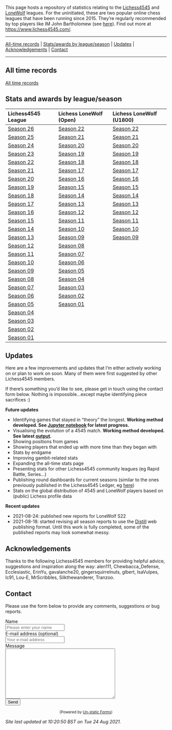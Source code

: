 This page hosts a repository of statistics relating to the
[Lichess4545](https://www.lichess4545.com/team4545/) and
[LoneWolf](https://www.lichess4545.com/lonewolf/) leagues. For the
uninitiated, these are two popular online chess leagues that have been
running since 2015. They’re regularly recommended by top players like IM
John Bartholomew (see
[here](https://www.youtube.com/watch?v=sORvXN2tKZQ&t=410s)). Find out
more at <https://www.lichess4545.com/>.

------------------------------------------------------------------------

[All-time records](#alltime) | [Stats/awards by
league/season](#season-stats) | [Updates](#updates) |
[Acknowledgements](#acknowledgements) | [Contact](#contact)

------------------------------------------------------------------------

## All time records

[All time
records](https://rahulan-c.github.io/lichess4545-stats/reports/alltime_stats.html)

## Stats and awards by league/season

<table>
<thead>
<tr class="header">
<th style="text-align: left;">Lichess4545 League</th>
<th style="text-align: left;">Lichess LoneWolf (Open)</th>
<th style="text-align: left;">Lichess LoneWolf (U1800)</th>
</tr>
</thead>
<tbody>
<tr class="odd">
<td style="text-align: left;"><a href="https://rahulan-c.github.io/lichess4545-stats/reports/stats_4545_s26.html">Season 26</a></td>
<td style="text-align: left;"><a href="https://rahulan-c.github.io/lichess4545-stats/reports/stats_lwopen_s22.html">Season 22</a></td>
<td style="text-align: left;"><a href="https://rahulan-c.github.io/lichess4545-stats/reports/stats_lwu1800_s22.html">Season 22</a></td>
</tr>
<tr class="even">
<td style="text-align: left;"><a href="https://rahulan-c.github.io/lichess4545-stats/reports/stats_4545_s25.html">Season 25</a></td>
<td style="text-align: left;"><a href="https://rahulan-c.github.io/lichess4545-stats/reports/stats_lwopen_s21.html">Season 21</a></td>
<td style="text-align: left;"><a href="https://rahulan-c.github.io/lichess4545-stats/reports/stats_lwu1800_s21.html">Season 21</a></td>
</tr>
<tr class="odd">
<td style="text-align: left;"><a href="https://rahulan-c.github.io/lichess4545-stats/reports/stats_4545_s24.html">Season 24</a></td>
<td style="text-align: left;"><a href="https://rahulan-c.github.io/lichess4545-stats/reports/stats_lwopen_s20.html">Season 20</a></td>
<td style="text-align: left;"><a href="https://rahulan-c.github.io/lichess4545-stats/reports/stats_lwu1800_s20.html">Season 20</a></td>
</tr>
<tr class="even">
<td style="text-align: left;"><a href="https://rahulan-c.github.io/lichess4545-stats/reports/stats_4545_s23.html">Season 23</a></td>
<td style="text-align: left;"><a href="https://rahulan-c.github.io/lichess4545-stats/reports/stats_lwopen_s19.html">Season 19</a></td>
<td style="text-align: left;"><a href="https://rahulan-c.github.io/lichess4545-stats/reports/stats_lwu1800_s19.html">Season 19</a></td>
</tr>
<tr class="odd">
<td style="text-align: left;"><a href="https://rahulan-c.github.io/lichess4545-stats/reports/stats_4545_s22.html">Season 22</a></td>
<td style="text-align: left;"><a href="https://rahulan-c.github.io/lichess4545-stats/reports/stats_lwopen_s18.html">Season 18</a></td>
<td style="text-align: left;"><a href="https://rahulan-c.github.io/lichess4545-stats/reports/stats_lwu1800_s18.html">Season 18</a></td>
</tr>
<tr class="even">
<td style="text-align: left;"><a href="https://rahulan-c.github.io/lichess4545-stats/reports/stats_4545_s21.html">Season 21</a></td>
<td style="text-align: left;"><a href="https://rahulan-c.github.io/lichess4545-stats/reports/stats_lwopen_s17.html">Season 17</a></td>
<td style="text-align: left;"><a href="https://rahulan-c.github.io/lichess4545-stats/reports/stats_lwu1800_s17.html">Season 17</a></td>
</tr>
<tr class="odd">
<td style="text-align: left;"><a href="https://rahulan-c.github.io/lichess4545-stats/reports/stats_4545_s20.html">Season 20</a></td>
<td style="text-align: left;"><a href="https://rahulan-c.github.io/lichess4545-stats/reports/stats_lwopen_s16.html">Season 16</a></td>
<td style="text-align: left;"><a href="https://rahulan-c.github.io/lichess4545-stats/reports/stats_lwu1800_s16.html">Season 16</a></td>
</tr>
<tr class="even">
<td style="text-align: left;"><a href="https://rahulan-c.github.io/lichess4545-stats/reports/stats_4545_s19.html">Season 19</a></td>
<td style="text-align: left;"><a href="https://rahulan-c.github.io/lichess4545-stats/reports/stats_lwopen_s15.html">Season 15</a></td>
<td style="text-align: left;"><a href="https://rahulan-c.github.io/lichess4545-stats/reports/stats_lwu1800_s15.html">Season 15</a></td>
</tr>
<tr class="odd">
<td style="text-align: left;"><a href="https://rahulan-c.github.io/lichess4545-stats/reports/stats_4545_s18.html">Season 18</a></td>
<td style="text-align: left;"><a href="https://rahulan-c.github.io/lichess4545-stats/reports/stats_lwopen_s14.html">Season 14</a></td>
<td style="text-align: left;"><a href="https://rahulan-c.github.io/lichess4545-stats/reports/stats_lwu1800_s14.html">Season 14</a></td>
</tr>
<tr class="even">
<td style="text-align: left;"><a href="https://rahulan-c.github.io/lichess4545-stats/reports/stats_4545_s17.html">Season 17</a></td>
<td style="text-align: left;"><a href="https://rahulan-c.github.io/lichess4545-stats/reports/stats_lwopen_s13.html">Season 13</a></td>
<td style="text-align: left;"><a href="https://rahulan-c.github.io/lichess4545-stats/reports/stats_lwu1800_s13.html">Season 13</a></td>
</tr>
<tr class="odd">
<td style="text-align: left;"><a href="https://rahulan-c.github.io/lichess4545-stats/reports/stats_4545_s16.html">Season 16</a></td>
<td style="text-align: left;"><a href="https://rahulan-c.github.io/lichess4545-stats/reports/stats_lwopen_s12.html">Season 12</a></td>
<td style="text-align: left;"><a href="https://rahulan-c.github.io/lichess4545-stats/reports/stats_lwu1800_s12.html">Season 12</a></td>
</tr>
<tr class="even">
<td style="text-align: left;"><a href="https://rahulan-c.github.io/lichess4545-stats/reports/stats_4545_s15.html">Season 15</a></td>
<td style="text-align: left;"><a href="https://rahulan-c.github.io/lichess4545-stats/reports/stats_lwopen_s11.html">Season 11</a></td>
<td style="text-align: left;"><a href="https://rahulan-c.github.io/lichess4545-stats/reports/stats_lwu1800_s11.html">Season 11</a></td>
</tr>
<tr class="odd">
<td style="text-align: left;"><a href="https://rahulan-c.github.io/lichess4545-stats/reports/stats_4545_s14.html">Season 14</a></td>
<td style="text-align: left;"><a href="https://rahulan-c.github.io/lichess4545-stats/reports/stats_lwopen_s10.html">Season 10</a></td>
<td style="text-align: left;"><a href="https://rahulan-c.github.io/lichess4545-stats/reports/stats_lwu1800_s10.html">Season 10</a></td>
</tr>
<tr class="even">
<td style="text-align: left;"><a href="https://rahulan-c.github.io/lichess4545-stats/reports/stats_4545_s13.html">Season 13</a></td>
<td style="text-align: left;"><a href="https://rahulan-c.github.io/lichess4545-stats/reports/stats_lwopen_s09.html">Season 09</a></td>
<td style="text-align: left;"><a href="https://rahulan-c.github.io/lichess4545-stats/reports/stats_lwu1800_s09.html">Season 09</a></td>
</tr>
<tr class="odd">
<td style="text-align: left;"><a href="https://rahulan-c.github.io/lichess4545-stats/reports/stats_4545_s12.html">Season 12</a></td>
<td style="text-align: left;"><a href="https://rahulan-c.github.io/lichess4545-stats/reports/stats_lwopen_s08.html">Season 08</a></td>
<td style="text-align: left;"></td>
</tr>
<tr class="even">
<td style="text-align: left;"><a href="https://rahulan-c.github.io/lichess4545-stats/reports/stats_4545_s11.html">Season 11</a></td>
<td style="text-align: left;"><a href="https://rahulan-c.github.io/lichess4545-stats/reports/stats_lwopen_s07.html">Season 07</a></td>
<td style="text-align: left;"></td>
</tr>
<tr class="odd">
<td style="text-align: left;"><a href="https://rahulan-c.github.io/lichess4545-stats/reports/stats_4545_s10.html">Season 10</a></td>
<td style="text-align: left;"><a href="https://rahulan-c.github.io/lichess4545-stats/reports/stats_lwopen_s06.html">Season 06</a></td>
<td style="text-align: left;"></td>
</tr>
<tr class="even">
<td style="text-align: left;"><a href="https://rahulan-c.github.io/lichess4545-stats/reports/stats_4545_s09.html">Season 09</a></td>
<td style="text-align: left;"><a href="https://rahulan-c.github.io/lichess4545-stats/reports/stats_lwopen_s05.html">Season 05</a></td>
<td style="text-align: left;"></td>
</tr>
<tr class="odd">
<td style="text-align: left;"><a href="https://rahulan-c.github.io/lichess4545-stats/reports/stats_4545_s08.html">Season 08</a></td>
<td style="text-align: left;"><a href="https://rahulan-c.github.io/lichess4545-stats/reports/stats_lwopen_s04.html">Season 04</a></td>
<td style="text-align: left;"></td>
</tr>
<tr class="even">
<td style="text-align: left;"><a href="https://rahulan-c.github.io/lichess4545-stats/reports/stats_4545_s07.html">Season 07</a></td>
<td style="text-align: left;"><a href="https://rahulan-c.github.io/lichess4545-stats/reports/stats_lwopen_s03.html">Season 03</a></td>
<td style="text-align: left;"></td>
</tr>
<tr class="odd">
<td style="text-align: left;"><a href="https://rahulan-c.github.io/lichess4545-stats/reports/stats_4545_s06.html">Season 06</a></td>
<td style="text-align: left;"><a href="https://rahulan-c.github.io/lichess4545-stats/reports/stats_lwopen_s02.html">Season 02</a></td>
<td style="text-align: left;"></td>
</tr>
<tr class="even">
<td style="text-align: left;"><a href="https://rahulan-c.github.io/lichess4545-stats/reports/stats_4545_s05.html">Season 05</a></td>
<td style="text-align: left;"><a href="https://rahulan-c.github.io/lichess4545-stats/reports/stats_lwopen_s01.html">Season 01</a></td>
<td style="text-align: left;"></td>
</tr>
<tr class="odd">
<td style="text-align: left;"><a href="https://rahulan-c.github.io/lichess4545-stats/reports/stats_4545_s04.html">Season 04</a></td>
<td style="text-align: left;"></td>
<td style="text-align: left;"></td>
</tr>
<tr class="even">
<td style="text-align: left;"><a href="https://rahulan-c.github.io/lichess4545-stats/reports/stats_4545_s03.html">Season 03</a></td>
<td style="text-align: left;"></td>
<td style="text-align: left;"></td>
</tr>
<tr class="odd">
<td style="text-align: left;"><a href="https://rahulan-c.github.io/lichess4545-stats/reports/stats_4545_s02.html">Season 02</a></td>
<td style="text-align: left;"></td>
<td style="text-align: left;"></td>
</tr>
<tr class="even">
<td style="text-align: left;"><a href="https://rahulan-c.github.io/lichess4545-stats/reports/stats_4545_s01.html">Season 01</a></td>
<td style="text-align: left;"></td>
<td style="text-align: left;"></td>
</tr>
</tbody>
</table>

## Updates

Here are a few improvements and updates that I’m either actively working
on or plan to work on soon. Many of them were first suggested by other
Lichess4545 members.

If there’s something you’d like to see, please get in touch using the
contact form below. Nothing is impossible…except maybe identifying piece
sacrifices :)

**Future updates**

-   Identifying games that stayed in “theory” the longest. **Working
    method developed. See [Jupyter
    notebook](https://github.com/rahulan-c/lichess4545-stats/blob/e2ad93bcb02fd46275704487784d6307a8780804/scripts/pub_test/identify_theory_games.ipynb)
    for latest progress.**
-   Visualising the evolution of a 4545 match. **Working method
    developed. See latest
    [output](https://raw.githubusercontent.com/rahulan-c/lichess4545-stats/cf7533b80143d5cc676395f0eaa7f238174f140f/scripts/pub_test/match_story.svg).**
-   Showing positions from games
-   Showing players that ended up with more time than they began with
-   Stats by endgame
-   Improving gambit-related stats
-   Expanding the all-time stats page
-   Presenting stats for other Lichess4545 community leagues (eg Rapid
    Battle, Series…)
-   Publishing round dashboards for current seasons (similar to the ones
    previously published in the Lichess4545 Ledger, eg
    [here](https://www.lichess4545.com/media/uploads/2021/06/15/dash_lonewolf_s22_r3.png))
-   Stats on the global distribution of 4545 and LoneWolf players based
    on (public) Lichess profile data

**Recent updates**

-   2021-08-24: published new reports for LoneWolf S22
-   2021-08-18: started revising all season reports to use the
    [Distill](https://rstudio.github.io/distill/) web publishing format.
    Until this work is fully completed, some of the published reports
    may look somewhat messy.

## Acknowledgements

Thanks to the following Lichess4545 members for providing helpful
advice, suggestions and inspiration along the way: alen111,
Chewbacca\_Defense, Ecclesiastic, ErinYu, gavalanche20,
gingersquirrelnuts, glbert, IsaVulpes, lc91, Lou-E, MrScribbles,
Silkthewanderer, Tranzoo.

## Contact

Please use the form below to provide any comments, suggestions or bug
reports.

<form method="post" action="https://forms.un-static.com/forms/c65e8c7acaf8b132767fee1fba923d3d07b959c5">
  <div class="form-group row">
    <label for="name" class="col-4 col-form-label">Name</label>
    <div class="col-8">
      <div class="input-group">
        <div class="input-group-addon">
          <i class="fa fa-user"></i>
        </div>
        <input id="name" name="name" placeholder="Please enter your name" type="text" required="required" class="form-control">
      </div>
    </div>
  </div>
  <div class="form-group row">
    <label for="email" class="col-4 col-form-label">E-mail address (optional)</label>
    <div class="col-8">
      <div class="input-group">
        <div class="input-group-addon">
          <i class="fa fa-envelope"></i>
        </div>
        <input id="email" name="email" placeholder="Your e-mail address" type="text" class="form-control">
      </div>
    </div>
  </div>
  <div class="form-group row">
    <label for="message" class="col-4 col-form-label">Message</label>
    <div class="col-8">
      <textarea id="message" name="message" cols="40" rows="10" required="required" class="form-control"></textarea>
    </div>
  </div>
  <div class="form-group row">
    <div class="offset-4 col-8">
      <button name="submit" type="submit" class="button">Send</button>
    </div>
  </div>
</form>
<div align="center">
  <p><small>(Powered by <a rel="nofollow" href="https://un-static.com/">Un-static Forms</a>)</small></p>
</div>

*Site last updated at 10:20:50 BST on Tue 24 Aug 2021.*
